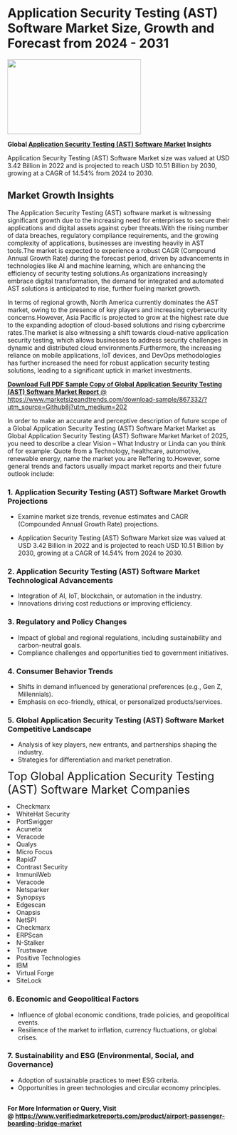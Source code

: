 <H1>Application Security Testing (AST) Software Market Size, Growth and Forecast from 2024 - 2031</H1><img class="aligncenter size-medium wp-image-584254" src="https://thirdeyenews.in/wp-content/uploads/2024/09/Global-Market-Research-300x168.jpeg" alt="" width="300" height="168" /><p><strong>Global&nbsp;<a href="https://www.marketsizeandtrends.com/download-sample/867332/?utm_source=Github8j?utm_medium=202">Application Security Testing (AST) Software Market</a> Insights</strong></p><p>Application Security Testing (AST) Software Market size was valued at USD 3.42 Billion in 2022 and is projected to reach USD 10.51 Billion by 2030, growing at a CAGR of 14.54% from 2024 to 2030.</p><p><h2>Market Growth Insights</h2> <p>The Application Security Testing (AST) software market is witnessing significant growth due to the increasing need for enterprises to secure their applications and digital assets against cyber threats.With the rising number of data breaches, regulatory compliance requirements, and the growing complexity of applications, businesses are investing heavily in AST tools.The market is expected to experience a robust CAGR (Compound Annual Growth Rate) during the forecast period, driven by advancements in technologies like AI and machine learning, which are enhancing the efficiency of security testing solutions.As organizations increasingly embrace digital transformation, the demand for integrated and automated AST solutions is anticipated to rise, further fueling market growth.</p> <p><a href="#"></a></p> <p>In terms of regional growth, North America currently dominates the AST market, owing to the presence of key players and increasing cybersecurity concerns.However, Asia Pacific is projected to grow at the highest rate due to the expanding adoption of cloud-based solutions and rising cybercrime rates.The market is also witnessing a shift towards cloud-native application security testing, which allows businesses to address security challenges in dynamic and distributed cloud environments.Furthermore, the increasing reliance on mobile applications, IoT devices, and DevOps methodologies has further increased the need for robust application security testing solutions, leading to a significant uptick in market investments.</p> <p><a href="#"></p><p><span class=""><strong>Download Full PDF Sample Copy of Global Application Security Testing (AST) Software Market Report</strong> @ <a href="https://www.marketsizeandtrends.com/download-sample/867332/?utm_source=Github8j?utm_medium=202" target="_blank">https://www.marketsizeandtrends.com/download-sample/867332/?utm_source=Github8j?utm_medium=202</a></span></p><p>In order to make an accurate and perceptive description of future scope of a Global&nbsp;Application Security Testing (AST) Software Market Market as Global&nbsp;Application Security Testing (AST) Software Market Market of 2025, you need to describe a clear Vision &ndash; What Industry or Linda can you think of for example: Quote from a Technology, healthcare, automotive, renewable energy, name the market you are Reffering to.However, some general trends and factors usually impact market reports and their future outlook include:</p><h3>1.&nbsp;<strong>Application Security Testing (AST) Software Market Growth Projections</strong></h3><ul><li>Examine market size trends, revenue estimates and CAGR (Compounded Annual Growth Rate) projections.</li><li><p>Application Security Testing (AST) Software Market size was valued at USD 3.42 Billion in 2022 and is projected to reach USD 10.51 Billion by 2030, growing at a CAGR of 14.54% from 2024 to 2030.</p></li></ul><h3>2.&nbsp;<strong>Application Security Testing (AST) Software Market Technological Advancements</strong></h3><ul><li>Integration of AI, IoT, blockchain, or automation in the industry.</li><li>Innovations driving cost reductions or improving efficiency.</li></ul><h3>3.&nbsp;<strong>Regulatory and Policy Changes</strong></h3><ul><li>Impact of global and regional regulations, including sustainability and carbon-neutral goals.</li><li>Compliance challenges and opportunities tied to government initiatives.</li></ul><h3>4.&nbsp;<strong>Consumer Behavior Trends</strong></h3><ul><li>Shifts in demand influenced by generational preferences (e.g., Gen Z, Millennials).</li><li>Emphasis on eco-friendly, ethical, or personalized products/services.</li></ul><h3>5.&nbsp;<strong>Global Application Security Testing (AST) Software Market Competitive Landscape</strong></h3><ul><li>Analysis of key players, new entrants, and partnerships shaping the industry.</li><li>Strategies for differentiation and market penetration.</li></ul><p data-pm-slice="1 1 []"><span style="color: inherit; font-family: inherit; font-size: 25px;">Top Global Application Security Testing (AST) Software Market Companies</span></p><div class="" data-test-id=""><p><li>Checkmarx</li><li> WhiteHat Security</li><li> PortSwigger</li><li> Acunetix</li><li> Veracode</li><li> Qualys</li><li> Micro Focus</li><li> Rapid7</li><li> Contrast Security</li><li> ImmuniWeb</li><li> Veracode</li><li> Netsparker</li><li> Synopsys</li><li> Edgescan</li><li> Onapsis</li><li> NetSPI</li><li> Checkmarx</li><li> ERPScan</li><li> N-Stalker</li><li> Trustwave</li><li> Positive Technologies</li><li> IBM</li><li> Virtual Forge</li><li> SiteLock</li></p></div><h3>6.&nbsp;<strong>Economic and Geopolitical Factors</strong></h3><ul><li>Influence of global economic conditions, trade policies, and geopolitical events.</li><li>Resilience of the market to inflation, currency fluctuations, or global crises.</li></ul><h3>7.&nbsp;<strong>Sustainability and ESG (Environmental, Social, and Governance)</strong></h3><ul><li>Adoption of sustainable practices to meet ESG criteria.</li><li>Opportunities in green technologies and circular economy principles.</li></ul><h2><strong style="font-size: 14px;">For More Information or Query, Visit @&nbsp;</strong><a style="background-color: #ffffff; font-size: 14px;" href="https://www.marketsizeandtrends.com/report/application-security-testing-ast-software-market/" target="_blank">https://www.verifiedmarketreports.com/product/airport-passenger-boarding-bridge-market</a></h2>